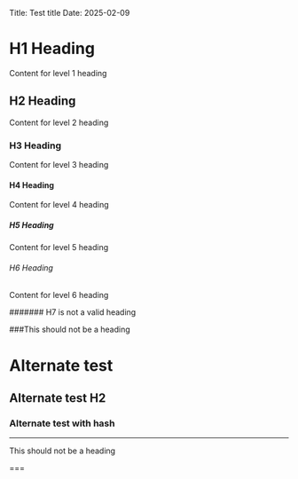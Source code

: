 Title: Test title
Date: 2025-02-09

# H1 Heading

Content for level 1 heading

## H2 Heading

Content for level 2 heading

### H3 Heading

Content for level 3 heading

#### H4 Heading

Content for level 4 heading

##### H5 Heading
Content for level 5 heading

###### H6 Heading
Content for level 6 heading

####### H7 is not a valid heading

###This should not be a heading

Alternate test
==

Alternate test H2
------

### Alternate test with hash
---

This should not be a heading

===
